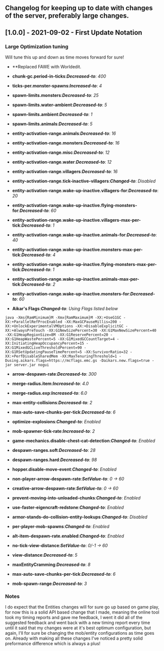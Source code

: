 ## Changelog for keeping up to date with changes of the server, preferably large changes.

## [1.0.0] - 2021-09-02 - First Update Notation

### Large Optimization tuning
Will tune this up and down as time moves forward for sure!

- **Replaced FAWE with Worldedit.

- **chunk-gc.period-in-ticks**:***Decreased-to***: *400*

- **ticks-per.monster-spawns**:***Increased-to***: *4*

- **spawn-limits.monsters**:***Decreased-to***: *25*

- **spawn-limits.water-ambient**:***Decreased-to***: *5*

- **spawn-limits.ambient**:***Decreased-to***: *1*

- **spawn-limits.animals**:***Decreased-to***: *5*

- **entity-activation-range.animals**:***Decreased-to***: *16*

- **entity-activation-range.monsters**:***Decreased-to***: *16*

- **entity-activation-range.misc**:***Decreased-to***: *12*

- **entity-activation-range.water**:***Decreased-to***: *12*

- **entity-activation-range.villagers**:***Decreased-to***: *16*

- **entity-activation-range.tick-inactive-villagers**:***Changed-to***: *Disabled*

- ****entity-activation-range.wake-up-inactive.villagers-for****:***Decreased-to***: *20*

- ****entity-activation-range.wake-up-inactive.flying-monsters-for****:***Decreased-to***: *60*

- **entity-activation-range.wake-up-inactive.villagers-max-per-tick**:***Decreased-to***: *1*

- **entity-activation-range.wake-up-inactive.animals-for**:***Decreased-to***: *40*

- **entity-activation-range.wake-up-inactive.monsters-max-per-tick**:***Decreased-to***: *4*

- **entity-activation-range.wake-up-inactive.flying-monsters-max-per-tick**:***Decreased-to***: *1*

- **entity-activation-range.wake-up-inactive.animals-max-per-tick**:***Decreased-to***: *2*

- **entity-activation-range.wake-up-inactive.monsters-for**:***Decreased-to***: *60*

- **Aikar's Flags**:***Changed-to***: *Using Flags listed below*
```
java -Xms{RamMinimum}M -Xmx{RamMaximum}M -XX:+UseG1GC -XX:+ParallelRefProcEnabled -XX:MaxGCPauseMillis=200 -XX:+UnlockExperimentalVMOptions -XX:+DisableExplicitGC -XX:+AlwaysPreTouch -XX:G1NewSizePercent=30 -XX:G1MaxNewSizePercent=40 -XX:G1HeapRegionSize=8M -XX:G1ReservePercent=20 -XX:G1HeapWastePercent=5 -XX:G1MixedGCCountTarget=4 -XX:InitiatingHeapOccupancyPercent=15 -XX:G1MixedGCLiveThresholdPercent=90 -XX:G1RSetUpdatingPauseTimePercent=5 -XX:SurvivorRatio=32 -XX:+PerfDisableSharedMem -XX:MaxTenuringThreshold=1 -Dusing.aikars.flags=https://mcflags.emc.gs -Daikars.new.flags=true -jar server.jar nogui
```

- **arrow-despawn-rate**:***Decreased-to***: *300*

- **merge-radius.item**:***Increased-to***: *4.0*

- **merge-radius.exp**:***Increased-to***: *6.0*

- **max-entity-collisions**:***Decreased-to***: *2*

- **max-auto-save-chunks-per-tick**:***Decreased-to***: *6*

- **optimize-explosions**:***Changed-to***: *Enabled*

- **mob-spawner-tick-rate**:***Increased-to***: *2*

- **game-mechanics.disable-chest-cat-detection**:***Changed-to***: *Enabled*

- **despawn-ranges.soft**:***Decreased-to***: *28*

- **despawn-ranges.hard**:***Decreased-to***: *98*

- **hopper.disable-move-event**:***Changed-to***: *Enabled*

- **non-player-arrow-despawn-rate**:***SetValue-to***: *0 -> 60*

- **creative-arrow-despawn-rate**:***SetValue-to***: *0 -> 60*

- **prevent-moving-into-unloaded-chunks**:***Changed-to***: *Enabled*

- **use-faster-eigencraft-redstone**:***Changed-to***: *Enabled*

- **armor-stands-do-collision-entity-lookups**:***Changed-to***: *Disabled*

- **per-player-mob-spawns**:***Changed-to***: *Enabled*

- **alt-item-despawn-rate.enabled**:***Changed-to***: *Enabled*

- **no-tick-view-distance**:***SetValue-to***: *0/-1 -> 60*

- **view-distance**:***Decreased-to***: *5*

- **maxEntityCramming**:***Decreased-to***: *8*

- **max-auto-save-chunks-per-tick**:***Decreased-to***: *6*

- **mob-spawn-range**:***Decreased-to***: *3*

### Notes

I do expect that the Entities changes will for sure go up based on game play, for now this is a solid API based change that I made, meaning the online tool took my timing reports and gave me feedback, I went it did all of the suggested feedback and went back with a new timing report every time until it said that my changes were at it's best optimum configuration, but again, I'll for sure be changing the mob/entity configurations as time goes on. Already with making all these changes I've noticed a pretty solid preformance difference which is always a plus!
